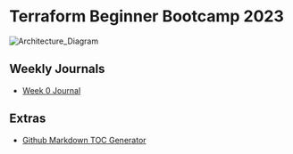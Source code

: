 # Terraform Beginner Bootcamp 2023

![Architecture_Diagram](https://github.com/kishore-narkhede/terraform-beginner-bootcamp-2023/assets/88485837/b67fa106-bc8e-4abc-97d3-3243480501ff)

## Weekly Journals
- [Week 0 Journal](journal/week0.md)

## Extras

- [Github Markdown TOC Generator](https://ecotrust-canada.github.io/markdown-toc/)
